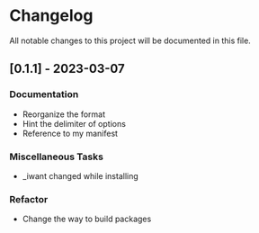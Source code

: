# Changelog

All notable changes to this project will be documented in this file.

## [0.1.1] - 2023-03-07

### Documentation

- Reorganize the format
- Hint the delimiter of options
- Reference to my manifest

### Miscellaneous Tasks

- _iwant changed while installing

### Refactor

- Change the way to build packages

<!-- generated by git-cliff -->
